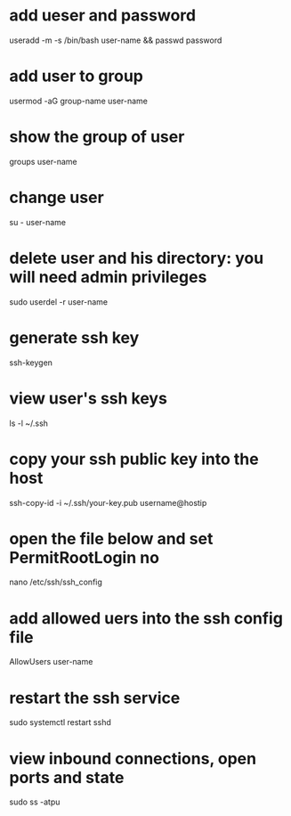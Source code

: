 # add ueser and password
useradd -m -s /bin/bash user-name && passwd password

# add user to group
usermod -aG group-name user-name

# show the group of user
groups user-name

# change user
su - user-name

# delete user and his directory: you will need admin privileges
sudo userdel -r user-name

# generate ssh key
ssh-keygen

# view user's ssh keys
ls -l ~/.ssh

# copy your ssh public key into the host
ssh-copy-id -i ~/.ssh/your-key.pub username@hostip

# open the file below and set PermitRootLogin no 
nano /etc/ssh/ssh_config

# add allowed uers into the ssh config file
AllowUsers user-name

# restart the ssh service
sudo systemctl restart sshd

# view inbound connections, open ports and state 
sudo ss -atpu




